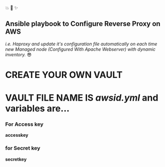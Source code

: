 :boom: :dizzy: :sparkles:
## Ansible playbook to Configure Reverse Proxy on AWS ##
_i.e. Haproxy and update it's configuration_
_file automatically on each time new Managed node_
_(Configured With Apache Webserver) with dynamic inventory._ :sunglasses:

# CREATE YOUR OWN VAULT #
# VAULT FILE NAME IS _awsid.yml_ and variables are... #
### For Access key ### 
__accesskey__
### for Secret key ###
__secretkey__

